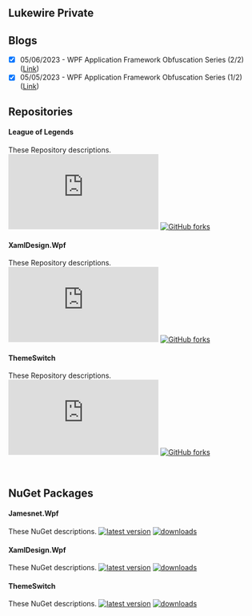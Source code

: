 ## Lukewire Private

## Blogs

- [X] 05/06/2023 - WPF Application Framework Obfuscation Series (2/2) ([Link](https://blog.naver.com/lukewire129/223095093097))
- [X] 05/05/2023 - WPF Application Framework Obfuscation Series (1/2) ([Link](https://blog.naver.com/lukewire129/223094369360))

## Repositories
#### League of Legends
These Repository descriptions.
[![GitHub stars](https://badgen.net/github/stars/Naereen/Strapdown.js)](https://GitHub.com/Naereen/StrapDown.js/stargazers/)
[![GitHub forks](https://badgen.net/github/forks/Naereen/Strapdown.js/)](https://GitHub.com/Naereen/StrapDown.js/network/)
#### XamlDesign.Wpf
These Repository descriptions.
[![GitHub stars](https://badgen.net/github/stars/Naereen/Strapdown.js)](https://GitHub.com/Naereen/StrapDown.js/stargazers/)
[![GitHub forks](https://badgen.net/github/forks/Naereen/Strapdown.js/)](https://GitHub.com/Naereen/StrapDown.js/network/)
#### ThemeSwitch
These Repository descriptions.
[![GitHub stars](https://badgen.net/github/stars/Naereen/Strapdown.js)](https://GitHub.com/Naereen/StrapDown.js/stargazers/)
[![GitHub forks](https://badgen.net/github/forks/Naereen/Strapdown.js/)](https://GitHub.com/Naereen/StrapDown.js/network/)

<br/>

## NuGet Packages

#### Jamesnet.Wpf
These NuGet descriptions.
[![latest version](https://img.shields.io/nuget/v/Jamesnet.Wpf)](https://www.nuget.org/packages/Jamesnet.Wpf)
[![downloads](https://img.shields.io/nuget/dt/Jamesnet.Wpf)](https://www.nuget.org/packages/Jamesnet.Wpf)
#### XamlDesign.Wpf 
These NuGet descriptions.
[![latest version](https://img.shields.io/nuget/v/ThemeSwitch)](https://www.nuget.org/packages/XamlDesign.Wpf)
[![downloads](https://img.shields.io/nuget/dt/ThemeSwitch)](https://www.nuget.org/packages/XamlDesign.Wpf)
#### ThemeSwitch
These NuGet descriptions.
[![latest version](https://img.shields.io/nuget/v/ThemeSwitch)](https://www.nuget.org/packages/ThemeSwitch)
[![downloads](https://img.shields.io/nuget/dt/ThemeSwitch)](https://www.nuget.org/packages/ThemeSwitch)

<br/>
